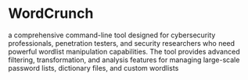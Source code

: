 # WordCrunch
a comprehensive command-line tool designed for cybersecurity professionals, penetration testers, and security researchers who need powerful wordlist manipulation capabilities. The tool provides advanced filtering, transformation, and analysis features for managing large-scale password lists, dictionary files, and custom wordlists
